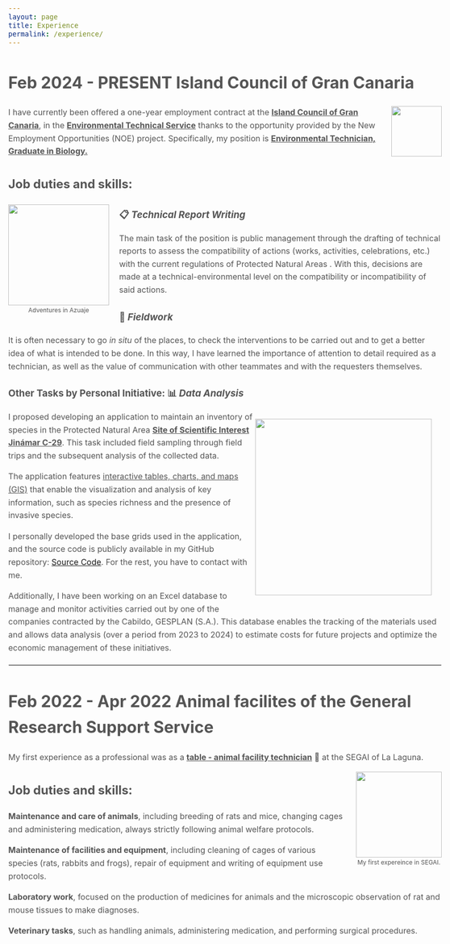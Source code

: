 ```yaml
---
layout: page
title: Experience
permalink: /experience/
---
```


<style>

body {
    max-width: 100%;
    margin: 0 auto;
    font-size: 1rem;
    line-height: 1.6;
    color: #555555;
}

.wrapper {
  width:860px;
  margin:0 auto;
}

</style>

<strong>Feb 2024 - PRESENT Island Council of Gran Canaria</strong>
===

<div style="float: right; margin-left: 20px;">
  <img src="https://pbs.twimg.com/profile_images/1561716451173621760/kLELmYdp_400x400.jpg" width="100px">
</div>

I have currently been offered a one-year employment contract at the <u><strong>Island Council of Gran Canaria</strong></u>, in the <u><strong>Environmental Technical Service</strong></u> thanks to the opportunity provided by the New Employment Opportunities (NOE) project. Specifically, my position is <u><strong>Environmental Technician, Graduate in Biology.</strong></u>

## **Job duties and skills**:

<div style="float: left; margin-right: 20px;">
  <img src="https://juancarlosbio.github.io/juancarlos_portfolio_esp/images/profile2.png" width="200px">
  <figcaption style="font-size: 12px;" align="center">Adventures in Azuaje</figcaption>
</div>

### 📋 *Technical Report Writing*

The main task of the position is public management through the drafting of technical reports to assess the compatibility of actions (works, activities, celebrations, etc.) with the current regulations of Protected Natural Areas . With this, decisions are made at a technical-environmental level on the compatibility or incompatibility of said actions.

### 🥾 *Fieldwork*

It is often necessary to go *in situ* of the places, to check the interventions to be carried out and to get a better idea of ​​what is intended to be done. In this way, I have learned the importance of attention to detail required as a technician, as well as the value of communication with other teammates and with the requesters themselves.

### Other Tasks by Personal Initiative: 📊 *Data Analysis*

<div style="float: right; margin-right: 20px;">
<p align = 'center'><img src="https://juancarlosbio.github.io/juancarlos_portfolio_esp/images/riqueza_jinamar.png" width="350px"></p> 
</div>

I proposed developing an application to maintain an inventory of species in the Protected Natural Area <u><strong>Site of Scientific Interest Jinámar C-29</strong></u>. This task included field sampling through field trips and the subsequent analysis of the collected data.

The application features <u>interactive tables, charts, and maps (GIS)</u> that enable the visualization and analysis of key information, such as species richness and the presence of invasive species.

I personally developed the base grids used in the application, and the source code is publicly available in my GitHub repository: [Source Code](https://github.com/JuanCarlosBio/Cuadriculas_Especies/blob/main/workflow.ipynb). For the rest, you have to contact with me.

Additionally, I have been working on an Excel database to manage and monitor activities carried out by one of the companies contracted by the Cabildo, GESPLAN (S.A.). This database enables the tracking of the materials used and allows data analysis (over a period from 2023 to 2024) to estimate costs for future projects and optimize the economic management of these initiatives.

<hr style="border: 1px solid #ededed; margin: 20px 0;">

<strong>Feb 2022 - Apr 2022 Animal facilites of the General Research Support Service</strong> 
===

My first experience as a professional was as a <u><strong>table - animal facility technician</strong></u> 🐁 at the SEGAI of La Laguna.

<div style="float: right; margin-left: 20px;">
  <img src="https://juancarlosbio.github.io/juancarlos_portfolio_esp/images/foto%20segai.jpg" width="170px">
  <figcaption style="font-size: 12px;" align="center">My first expereince in  SEGAI.</figcaption>
</div>

## <strong>Job duties and skills</strong>:

**Maintenance and care of animals**, including breeding of rats and mice, changing cages and administering medication, always strictly following animal welfare protocols. 

**Maintenance of facilities and equipment**, including cleaning of cages of various species (rats, rabbits and frogs), repair of equipment and writing of equipment use protocols.

**Laboratory work**, focused on the production of medicines for animals and the microscopic observation of rat and mouse tissues to make diagnoses.

**Veterinary tasks**, such as handling animals, administering medication, and performing surgical procedures.